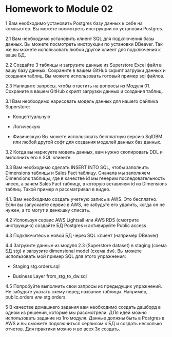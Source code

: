 # Homework to Module 02

1 Вам необходимо установить Postgres базу данных к себе на компьютер. Вы можете посмотреть инструкции по установки Postgres.

2.1 Вам необходимо установить клиент SQL для подключения базы данных. Вы можете посмотреть инструкции по установки DBeaver. Так же вы можете использовать любой другой клиент для подключения к ваше БД.

2.2 Создайте 3 таблицы и загрузите данные из Superstore Excel файл в вашу базу данных. Сохраните в вашем GitHub скрипт загрузки данных и создания таблиц. Вы можете использовать готовый пример sql файлов.

2.3 Напишите запросы, чтобы ответить на вопросы из Модуля 01. Сохраните в вашем GitHub скрипт загрузки данных и создания таблиц.


3.1 Вам необходимо нарисовать модель данных для нашего файлика Superstore:

- Концептуальную

- Логическую

- Физическую Вы можете использовать бесплатную версию SqlDBM или любой другой софт для создания моделей данных баз данных.

3.2 Когда вы нарисуете модель данных, вам нужно скопировать DDL и выполнить его в SQL клиенте.

3.3 Вам необходимо сделать INSERT INTO SQL, чтобы заполнить Dimensions таблицы и Sales Fact таблицу. Сначала мы заполняем Dimensions таблицы, где в качестве id мы генерим последовательность чисел, а зачем Sales Fact таблицу, в которую вставляем id из Dimensions таблиц. Такой пример я рассматривал в видео.


4.1. Вам необходимо создать учетную запись в AWS. Это бесплатно. Если вы запускаете сервис в AWS, не забудьте его удалить, когда он не нужен, а то могут и денюшку списать.

4.2 Используя сервис AWS Lightsail или AWS RDS (смотрите инструкцию) создайте БД Postgres и активируйте Public access

4.3 Подключитесь к новой БД через SQL клиент (например DBeaver)

4.4 Загрузите данные из модуля 2.3 (Superstore dataset) в staging (схема БД stg) и загрузите dimensional model (схема dw). Вы можете использовать мой пример SQL для этого упражнения:

- Staging stg.orders.sql

- Business Layer from_stg_to_dw.sql


4.5 Попробуйте выполнить свои запросы из предыдущих упражнений. Не забудьте указать схему перед название таблицы. Например, public.orders или stg.orders.

5 В качестве домашнего задания вам необходимо создать дашборд в одном из решений, которые мы рассмотрели. ДЛя идей можно использовать задание из 1го модуля. Данные должны быть в Postgres в AWS и вы сможете подключиться сервисом к БД и создать несколько отчетов. Для практики можно и во всех 3х создать.

